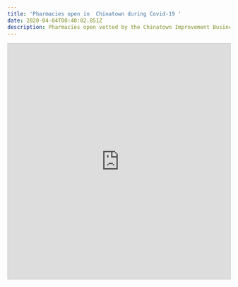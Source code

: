 ```yaml
---
title: 'Pharmacies open in  Chinatown during Covid-19 '
date: 2020-04-04T00:40:02.851Z
description: Pharmacies open vetted by the Chinatown Improvement Business or.
---
```

<iframe class="airtable-embed" src="https://airtable.com/embed/shrjC8smwKgOvBpSZ?backgroundColor=blue&layout=card&viewControls=on" frameborder="0" onmousewheel="" width="100%" height="533" style="background: transparent; border: 1px solid #ccc;"></iframe>